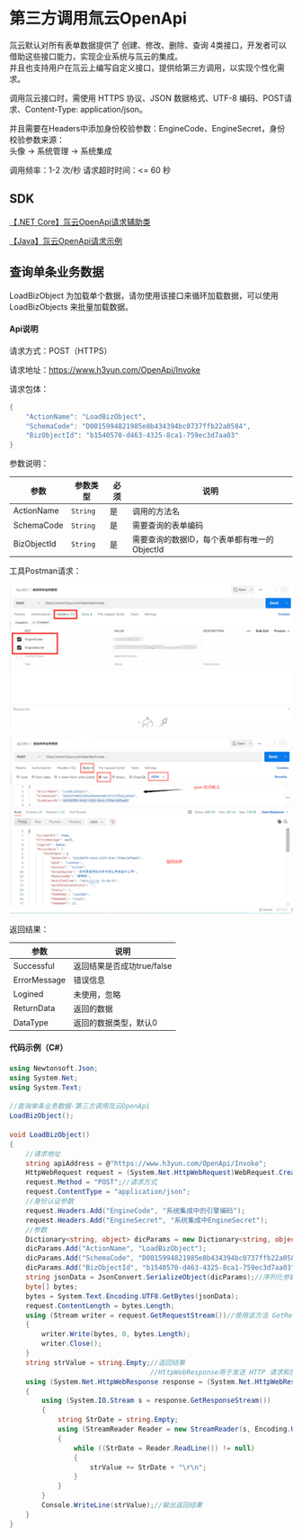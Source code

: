 # 第三方调用氚云OpenApi

氚云默认对所有表单数据提供了 创建、修改、删除、查询 4类接口，开发者可以借助这些接口能力，实现企业系统与氚云的集成。
<br/>并且也支持用户在氚云上编写自定义接口，提供给第三方调用，以实现个性化需求。

调用氚云接口时，需使用 HTTPS 协议、JSON 数据格式、UTF-8 编码、POST请求、Content-Type: application/json。

并且需要在Headers中添加身份校验参数：EngineCode、EngineSecret，身份校验参数来源：
<br/>头像 -> 系统管理 -> 系统集成

调用频率：1-2 次/秒
请求超时时间：<= 60 秒


## SDK

[【.NET Core】氚云OpenApi请求辅助类](/file/RequestH3yunAPI.cs ':ignore :target=_blank')

[【Java】氚云OpenApi请求示例](/file/Java-调用氚云接口.zip ':ignore :target=_blank')


## 查询单条业务数据

LoadBizObject 为加载单个数据，请勿使用该接口来循环加载数据，可以使用LoadBizObjects 来批量加载数据。

<!-- tabs:start -->

#### **Api说明**

请求方式：POST（HTTPS）

请求地址：https://www.h3yun.com/OpenApi/Invoke

请求包体：
~~~ cs
{
    "ActionName": "LoadBizObject",
    "SchemaCode": "D0015994821985e8b434394bc0737ffb22a0584",
    "BizObjectId": "b1540570-d463-4325-8ca1-759ec3d7aa03"
}
~~~

参数说明：

| 参数                 | 参数类型                       | 必须                   | 说明        |
|--------------------|----------------------------|----------------------|-----------|
| ActionName           | ```String```               | 是                    | 调用的方法名    |
| SchemaCode            | ```String```               | 是                    | 需要查询的表单编码 |
| BizObjectId           | ```String```               | 是                    | 需要查询的数据ID，每个表单都有唯一的ObjectId        |

工具Postman请求：

![logo](../img/open-api-1.png ':size=80%')

![logo](../img/open-api-4.png ':size=80%')

返回结果：

| 参数            | 说明                   |
|---------------|----------------------|
| Successful    | 返回结果是否成功true/false   |
| ErrorMessage  | 错误信息                 |
| Logined       | 未使用，忽略               |
| ReturnData    | 返回的数据                |
| DataType      | 返回的数据类型，默认0          |

#### **代码示例（C#）**

~~~ cs
using Newtonsoft.Json;
using System.Net;
using System.Text;

//查询单条业务数据-第三方调用氚云OpenApi
LoadBizObject();

void LoadBizObject()
{
    //请求地址
    string apiAddress = @"https://www.h3yun.com/OpenApi/Invoke";
    HttpWebRequest request = (System.Net.HttpWebRequest)WebRequest.Create(apiAddress);
    request.Method = "POST";//请求方式
    request.ContentType = "application/json";
    //身份认证参数
    request.Headers.Add("EngineCode", "系统集成中的引擎编码");
    request.Headers.Add("EngineSecret", "系统集成中EngineSecret");
    //参数
    Dictionary<string, object> dicParams = new Dictionary<string, object>();
    dicParams.Add("ActionName", "LoadBizObject");
    dicParams.Add("SchemaCode", "D0015994821985e8b434394bc0737ffb22a0584");
    dicParams.Add("BizObjectId", "b1540570-d463-4325-8ca1-759ec3d7aa03");
    string jsonData = JsonConvert.SerializeObject(dicParams);//序列化参数
    byte[] bytes;
    bytes = System.Text.Encoding.UTF8.GetBytes(jsonData);
    request.ContentLength = bytes.Length;
    using (Stream writer = request.GetRequestStream())//使用该方法 GetRequestStream 获取流，然后写入该流的数据
    {
        writer.Write(bytes, 0, bytes.Length);
        writer.Close();
    }
    string strValue = string.Empty;//返回结果
                                   //HttpWebResponse用于发送 HTTP 请求和接收 HTTP 响应
    using (System.Net.HttpWebResponse response = (System.Net.HttpWebResponse)request.GetResponse())
    {
        using (System.IO.Stream s = response.GetResponseStream())
        {
            string StrDate = string.Empty;
            using (StreamReader Reader = new StreamReader(s, Encoding.UTF8))
            {
                while ((StrDate = Reader.ReadLine()) != null)
                {
                    strValue += StrDate + "\r\n";
                }
            }
        }
        Console.WriteLine(strValue);//输出返回结果
    }
}
~~~

<!-- tabs:end -->

